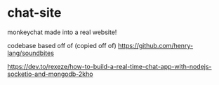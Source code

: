 # chat-site
monkeychat made into a real website!

codebase based off of (copied off of) https://github.com/henry-lang/soundbites

https://dev.to/rexeze/how-to-build-a-real-time-chat-app-with-nodejs-socketio-and-mongodb-2kho